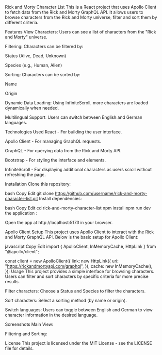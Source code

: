 Rick and Morty Character List
This is a React project that uses Apollo Client to fetch data from the Rick and Morty GraphQL API. It allows users to browse characters from the Rick and Morty universe, filter and sort them by different criteria.

Features
View Characters: Users can see a list of characters from the "Rick and Morty" universe.

Filtering: Characters can be filtered by:

Status (Alive, Dead, Unknown)

Species (e.g., Human, Alien)

Sorting: Characters can be sorted by:

Name

Origin

Dynamic Data Loading: Using InfiniteScroll, more characters are loaded dynamically when needed.

Multilingual Support: Users can switch between English and German languages.

Technologies Used
React - For building the user interface.

Apollo Client - For managing GraphQL requests.

GraphQL - For querying data from the Rick and Morty API.

Bootstrap - For styling the interface and elements.

InfiniteScroll - For displaying additional characters as users scroll without refreshing the page.

Installation
Clone this repository:

bash
Copy
Edit
git clone https://github.com/username/rick-and-morty-character-list.git
Install dependencies:

bash
Copy
Edit
cd rick-and-morty-character-list
npm install
npm run dev the application :

Open the app at http://localhost:5173 in your browser.

Apollo Client Setup
This project uses Apollo Client to interact with the Rick and Morty GraphQL API. Below is the basic setup for Apollo Client:

javascript
Copy
Edit
import { ApolloClient, InMemoryCache, HttpLink } from "@apollo/client";

const client = new ApolloClient({
  link: new HttpLink({
    uri: "https://rickandmortyapi.com/graphql",
  }),
  cache: new InMemoryCache(),
});
Usage
This project provides a simple interface for browsing characters. Users can filter and sort characters by specific criteria for more precise results.

Filter characters: Choose a Status and Species to filter the characters.

Sort characters: Select a sorting method (by name or origin).

Switch languages: Users can toggle between English and German to view character information in the desired language.

Screenshots
Main View:


Filtering and Sorting:


License
This project is licensed under the MIT License - see the LICENSE file for details.

